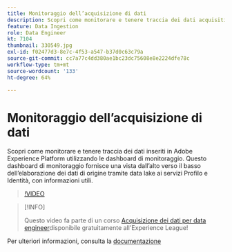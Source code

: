```yaml
---
title: Monitoraggio dell’acquisizione di dati
description: Scopri come monitorare e tenere traccia dei dati acquisiti in Adobe Experience Platform utilizzando il dashboard di monitoraggio. Questo dashboard di monitoraggio fornisce una vista dall’alto verso il basso dell’elaborazione dei dati sorgente tramite data lake ai servizi profilo e identità a livello di origine, flusso di dati e livelli di utilizzo, con avvisi che consentono di agire in modo tempestivo.
feature: Data Ingestion
role: Data Engineer
kt: 7104
thumbnail: 330549.jpg
exl-id: f02477d3-8e7c-4f53-a547-b37d0c63c79a
source-git-commit: cc7a77c4dd380ae1bc23dc75608e8e2224dfe78c
workflow-type: tm+mt
source-wordcount: '133'
ht-degree: 64%

---
```


# Monitoraggio dell’acquisizione di dati

Scopri come monitorare e tenere traccia dei dati inseriti in Adobe Experience Platform utilizzando le dashboard di monitoraggio. Questo dashboard di monitoraggio fornisce una vista dall’alto verso il basso dell’elaborazione dei dati di origine tramite data lake ai servizi Profilo e Identità, con informazioni utili.

>[!VIDEO](https://video.tv.adobe.com/v/331776?quality=12&learn=on)

>[!INFO]
>
> Questo video fa parte di un corso [Acquisizione dei dati per data engineer](https://experienceleague.adobe.com/?recommended=ExperiencePlatform-D-1-2020.1.dataingestion?lang=it)disponibile gratuitamente all&#39;Experience League!

Per ulteriori informazioni, consulta la [documentazione](https://experienceleague.adobe.com/docs/experience-platform/dataflows/ui/monitor-sources.html)
